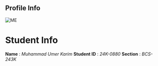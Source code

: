 ## Profile Info

![ME](https://avatars.githubusercontent.com/u/113251927?v=4)

# Student Info
**Name** : _Muhammad Umer Karim_
**Student ID** : _24K-0880_
**Section** : _BCS-243K_
